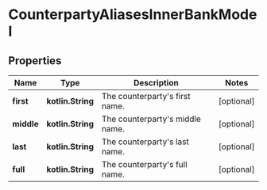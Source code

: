 
# CounterpartyAliasesInnerBankModel

## Properties
Name | Type | Description | Notes
------------ | ------------- | ------------- | -------------
**first** | **kotlin.String** | The counterparty&#39;s first name. |  [optional]
**middle** | **kotlin.String** | The counterparty&#39;s middle name. |  [optional]
**last** | **kotlin.String** | The counterparty&#39;s last name. |  [optional]
**full** | **kotlin.String** | The counterparty&#39;s full name. |  [optional]



